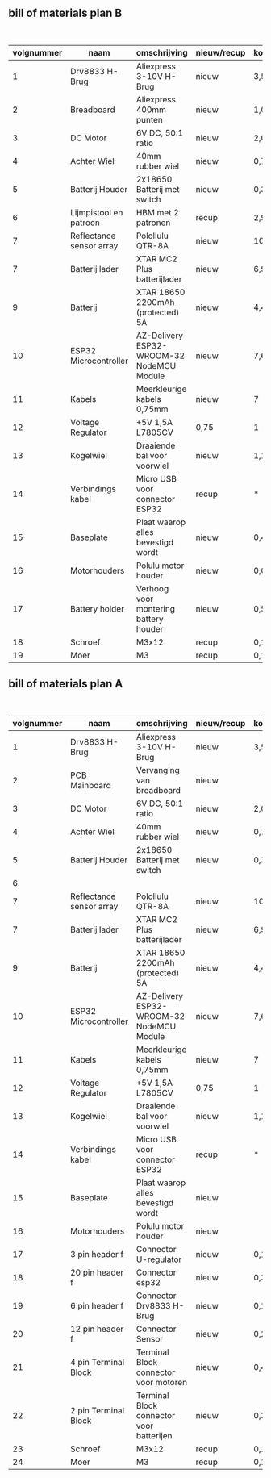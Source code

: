 ## bill of materials plan B
<br />

|volgnummer|naam|omschrijving|nieuw/recup|kostprijs/stuk[€]|aantal|subtotaal[€]|
|----------|----|------------|-----------|---------|------|---------|
|1| Drv8833 H-Brug | Aliexpress 3-10V H-Brug | nieuw | 3,57|1|3,57|
|2|Breadboard| Aliexpress 400mm punten| nieuw|1,02|2|2,04|
|3|DC Motor| 6V DC, 50:1 ratio| nieuw | 2,04|2 |4,08|
|4|Achter Wiel| 40mm rubber wiel|nieuw|0,79|2|1,58|
|5|Batterij Houder| 2x18650 Batterij met switch|nieuw|0,32|1|0,32|
|6|Lijmpistool en patroon | HBM met 2 patronen | recup|2,99 | 1 |2,99|
|7|Reflectance sensor array |Polollulu QTR-8A|nieuw|10,39|1|10,39|
|7|Batterij lader|XTAR MC2 Plus batterijlader|nieuw|6,95|1|6,95|
|9|Batterij|XTAR 18650 2200mAh (protected) 5A|nieuw|4,45|2|8,90|
|10|ESP32 Microcontroller|AZ-Delivery ESP32-WROOM-32 NodeMCU Module|nieuw|7,60|1|7,60|
|11|Kabels|Meerkleurige kabels 0,75mm|nieuw|7|1|7|
|12|Voltage Regulator| +5V 1,5A L7805CV|0,75|1|0,75|
|13|Kogelwiel| Draaiende bal voor voorwiel|nieuw|1,10|1|1,10|
|14|Verbindings kabel| Micro USB voor connector ESP32|recup|*|1|*|
|15|Baseplate|Plaat waarop alles bevestigd wordt|nieuw|0,47|1|0,47|
|16|Motorhouders|Polulu motor houder|nieuw|0,06|2|0,12|
|17|Battery holder| Verhoog voor montering battery houder|nieuw|0,58|1|0,58|
|18|Schroef|M3x12|recup|0,10|4|0,40|
|19|Moer|M3|recup|0,10|4|0,40|

## bill of materials plan A
<br />

|volgnummer|naam|omschrijving|nieuw/recup|kostprijs/stuk[€]|aantal|subtotaal[€]|
|----------|----|------------|-----------|---------|------|---------|
|1| Drv8833 H-Brug | Aliexpress 3-10V H-Brug | nieuw | 3,57|1|3,57|
|2|PCB Mainboard|Vervanging van breadboard|nieuw|
|3|DC Motor| 6V DC, 50:1 ratio| nieuw | 2,04|2 |4,08|
|4|Achter Wiel| 40mm rubber wiel|nieuw|0,79|2|1,58|
|5|Batterij Houder| 2x18650 Batterij met switch|nieuw|0,32|1|0,32|
|6||
|7|Reflectance sensor array |Polollulu QTR-8A|nieuw|10,39|1|10,39|
|7|Batterij lader|XTAR MC2 Plus batterijlader|nieuw|6,95|1|6,95|
|9|Batterij|XTAR 18650 2200mAh (protected) 5A|nieuw|4,45|2|8,90|
|10|ESP32 Microcontroller|AZ-Delivery ESP32-WROOM-32 NodeMCU Module|nieuw|7,60|1|7,60|
|11|Kabels|Meerkleurige kabels 0,75mm|nieuw|7|1|7|
|12|Voltage Regulator| +5V 1,5A L7805CV|0,75|1|0,75|
|13|Kogelwiel| Draaiende bal voor voorwiel|nieuw|1,10|1|1,10|
|14|Verbindings kabel| Micro USB voor connector ESP32|recup|*|1|*|
|15|Baseplate|Plaat waarop alles bevestigd wordt|nieuw||
|16|Motorhouders|Polulu motor houder|nieuw|
|17|3 pin header f |Connector U-regulator|nieuw|0,12|1|0,12|
|18|20 pin header f| Connector esp32|nieuw|0,36|2|0,72|
|19|6 pin header f|Connector Drv8833 H-Brug|nieuw|0,18|2|0,36|
|20|12 pin header f|Connector Sensor|nieuw|0,28|1|0,28|
|21|4 pin Terminal Block| Terminal Block connector voor motoren|nieuw|0,45|1|0,45|
|22|2 pin Terminal Block| Terminal Block connector voor batterijen|nieuw|0,30|1|0,30|
|23|Schroef|M3x12|recup|0,10|4|0,40|
|24|Moer|M3|recup|0,10|4|0,40|
